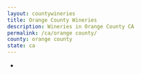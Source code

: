 ```yaml
---
layout: countywineries
title: Orange County Wineries
description: Wineries in Orange County CA
permalink: /ca/orange county/
county: orange county
state: ca
---
```

-

